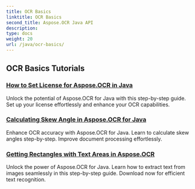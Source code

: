 ```yaml
---
title: OCR Basics
linktitle: OCR Basics
second_title: Aspose.OCR Java API
description: 
type: docs
weight: 20
url: /java/ocr-basics/
---
```


## OCR Basics Tutorials
### [How to Set License for Aspose.OCR in Java](./set-license/)
Unlock the potential of Aspose.OCR for Java with this step-by-step guide. Set up your license effortlessly and enhance your OCR capabilities.
### [Calculating Skew Angle in Aspose.OCR for Java](./calculate-skew-angle/)
Enhance OCR accuracy with Aspose.OCR for Java. Learn to calculate skew angles step-by-step. Improve document processing effortlessly.
### [Getting Rectangles with Text Areas in Aspose.OCR](./get-rectangles-with-text-areas/)
Unlock the power of Aspose.OCR for Java. Learn how to extract text from images seamlessly in this step-by-step guide. Download now for efficient text recognition.